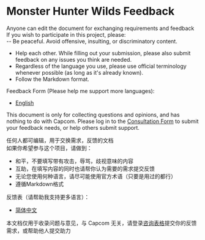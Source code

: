 # Monster Hunter Wilds Feedback

Anyone can edit the document for exchanging requirements and feedback  
If you wish to participate in this project, please:  
-- Be peaceful. Avoid offensive, insulting, or discriminatory content.
- Help each other. While filling out your submission, please also submit feedback on any issues you think are needed.
- Regardless of the language you use, please use official terminology whenever possible (as long as it's already known).
- Follow the Markdown format.

Feedback Form (Please help me support more languages): 
- [English](https://github.com/lvyin555/mhwsfeedback/blob/main/en.md)  

This document is only for collecting questions and opinions, and has nothing to do with Capcom. Please log in to the [Consultation Form](https://www.monsterhunter.com/support/wilds/zh-han/form/consent) to submit your feedback needs, or help others submit support.
  
任何人都可编辑，用于交换需求，反馈的文档  
如果你希望参与这个项目，请做到：  
- 和平，不要填写带有攻击，辱骂，歧视意味的内容
- 互助，在填写内容的同时也请帮你认为需要的需求提交反馈
- 无论您使用何种语言，请尽可能使用官方术语（只要是用过的都行）
- 遵循Markdown格式

反馈表（请帮助我支持更多语言）：
- [简体中文](https://github.com/lvyin555/mhwsfeedback/blob/main/cn.md)  

本文档仅用于收录问题与意见，与 Capcom 无关，请登录[咨询表格](https://www.monsterhunter.com/support/wilds/zh-hans/form/consent)提交你的反馈需求，或帮助他人提交助力

